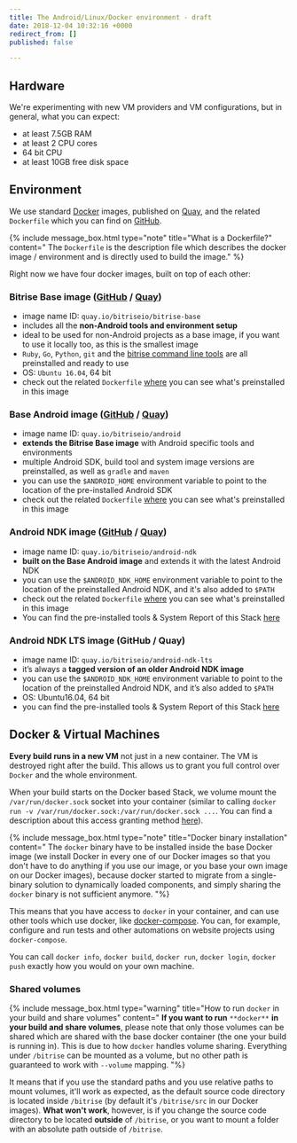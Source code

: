 ```yaml
---
title: The Android/Linux/Docker environment - draft
date: 2018-12-04 10:32:16 +0000
redirect_from: []
published: false

---
```

## Hardware

We're experimenting with new VM providers and VM configurations, but in general, what you can expect:

* at least 7.5GB RAM
* at least 2 CPU cores
* 64 bit CPU
* at least 10GB free disk space

## Environment

We use standard [Docker](https://quay.io) images, published on [Quay](https://quay.io/organization/bitriseio), and the related `Dockerfile` which you can find on [GitHub](https://github.com/bitrise-docker).

{% include message_box.html type="note" title="What is a Dockerfile?" content=" The `Dockerfile` is the description file which describes the docker image / environment and is directly used to build the image." %}

Right now we have four docker images, built on top of each other:

### Bitrise Base image ([GitHub](https://github.com/bitrise-docker/bitrise-base) / [Quay](https://quay.io/repository/bitriseio/bitrise-base))

* image name ID: `quay.io/bitriseio/bitrise-base`
* includes all the **non-Android tools and environment setup**
* ideal to be used for non-Android projects as a base image, if you want to use it locally too, as this is the smallest image
* `Ruby`, `Go`, `Python`, `git` and the [bitrise command line tools](https://www.bitrise.io/cli) are all preinstalled and ready to use
* OS: `Ubuntu 16.04`, 64 bit
* check out the related `Dockerfile` [where](https://github.com/bitrise-docker/bitrise-base/blob/master/Dockerfile) you can see what's preinstalled in this image

### Base Android image ([GitHub](https://github.com/bitrise-docker/android) / [Quay](https://quay.io/repository/bitriseio/android))

* image name ID: `quay.io/bitriseio/android`
* **extends the Bitrise Base image** with Android specific tools and environments
* multiple Android SDK, build tool and system image versions are preinstalled, as well as `gradle` and `maven`
* you can use the `$ANDROID_HOME` environment variable to point to the location of the pre-installed Android SDK
* check out the related `Dockerfile` [where](https://github.com/bitrise-docker/android/blob/master/Dockerfile) you can see what's preinstalled in this image

### Android NDK image ([GitHub](https://github.com/bitrise-docker/android-ndk) / [Quay](https://hub.docker.com/r/bitriseio/android-ndk/))

* image name ID: `quay.io/bitriseio/android-ndk`
* **built on the Base Android image** and extends it with the latest Android NDK
* you can use the `$ANDROID_NDK_HOME` environment variable to point to the location of the preinstalled Android NDK, and it's also added to `$PATH`
* check out the related `Dockerfile` [where](https://github.com/bitrise-docker/android-ndk/blob/master/Dockerfile) you can see what's preinstalled in this image
*  You can find the pre-installed tools & System Report of this Stack [here](https://github.com/bitrise-io/bitrise.io/blob/master/system_reports/linux-docker-android.log)

### Android NDK LTS image (GitHub / Quay)

* image name ID: `quay.io/bitriseio/android-ndk-lts`
* it’s always a **tagged version of an older Android NDK image**
* you can use the `$ANDROID_NDK_HOME` environment variable to point to the location of the preinstalled Android NDK, and it’s also added to `$PATH`
* OS: Ubuntu16.04, 64 bit
* you can find the pre-installed tools & System Report of this Stack [here](https://github.com/bitrise-io/bitrise.io/blob/master/system_reports/linux-docker-android-lts.log)

## Docker & Virtual Machines

**Every build runs in a new VM** not just in a new container. The VM is destroyed right after the build. This allows us to grant you full control over `Docker` and the whole environment.

When your build starts on the Docker based Stack, we volume mount the `/var/run/docker.sock` socket into your container (similar to calling `docker run -v /var/run/docker.sock:/var/run/docker.sock ...`. You can find a description about this access granting method [here](https://jpetazzo.github.io/2015/09/03/do-not-use-docker-in-docker-for-ci/)).

{% include message_box.html type="note" title="Docker binary installation" content=" The `docker` binary have to be installed inside the base Docker image (we install Docker in every one of our Docker images so that you don't have to do anything if you use our image, or you base your own image on our Docker images), because docker started to migrate from a single-binary solution to dynamically loaded components, and simply sharing the `docker` binary is not sufficient anymore. "%}

This means that you have access to `docker` in your container, and can use other tools which use docker, like [docker-compose](https://docs.docker.com/compose). You can, for example, configure and run tests and other automations on website projects using `docker-compose`.

You can call `docker info`, `docker build`, `docker run`, `docker login`, `docker push` exactly how you would on your own machine.

### Shared volumes

{% include message_box.html type="warning" title="How to run `docker` in your build and share volumes" content="  **If you want to run** `**docker**` **in your build and share volumes**, please note that only those volumes can be shared which are shared with the base docker container (the one your build is running in). This is due to how `docker` handles volume sharing. Everything under `/bitrise` can be mounted as a volume, but no other path is guaranteed to work with `--volume` mapping. "%}

It means that if you use the standard paths and you use relative paths to mount volumes, it'll work as expected, as the default source code directory is located inside `/bitrise` (by default it's `/bitrise/src` in our Docker images). **What won't work**, however, is if you change the source code directory to be located **outside** of `/bitrise`, or you want to mount a folder with an absolute path outside of `/bitrise`.